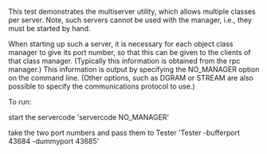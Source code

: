 This test demonstrates  the multiserver utility, which allows multiple
classes   per server.   Note, such  servers   cannot be used  with the
manager, i.e., they must be started by hand.

When starting up such a server, it is necessary  for each object class
manager  to give its port   number, so that  this  can be given to the
clients of that class manager. (Typically this information is obtained
from  the rpc manager.)  This information is  output by specifying the
NO_MANAGER  option on the command line.  (Other options, such as DGRAM
or STREAM are also possible to  specify the communications protocol to
use.)

To run:

start the servercode 'servercode NO_MANAGER'

take the two port numbers and pass them to Tester 'Tester -bufferport 43684 -dummyport 43685'
